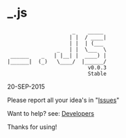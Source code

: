 # _.js
                	     _    _____ 
            	        | |  / ____|
        	            | |  | (___  
    	            _   | |  \___  \ 
  	 ______    _   | |__| |  ____) |
 	|______|  (_)   \____/  |______/ 
							  v0.0.3
							  Stable

20-SEP-2015

Please report all your idea's in "[Issues](https://github.com/wesdegroot/_.js/issues)"

Want to help? see: [Developers](https://github.com/wesdegroot/_.js/wiki/Developers)

Thanks for using!
